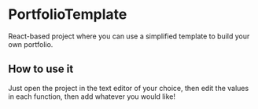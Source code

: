 # PortfolioTemplate
React-based project where you can use a simplified template to build your own portfolio. 

## How to use it
Just open the project in the text editor of your choice, then edit the values in each function, then add whatever you would like! 
